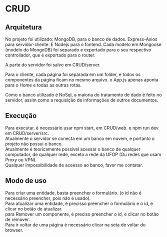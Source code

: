 # CRUD

## Arquitetura
No projeto foi utilizado: MongoDB, para o banco de dados. Express-Axios para servidor-cliente. E Nodejs para o fontend.
Cada modelo em Mongoose (modelo do MongoDB) foi separado e exportado para o seu respectivo controllador, que é exportado para o router.

A parte do servidor foi salvo em CRUD/server.

Para o cliente, cada página foi separada em um folder, e todos os componentes da página ficam no mesmo arquivo. 
o App.js apenas aponta para o Home e todas as outras rotas.

Como o banco utilizado é NoSql, a maioria do tratamento de dado é feito no servidor, assim como a requisição de informações de outros documentos.

## Execução
Para executar, é necessário usar npm start, em CRUD/web. e npm run dev em CRUD/server/src. <br/>
Atualmente o servidor se conecta em um banco em nuvem, e portanto o projeto não possui o banco. <br/>
Atualmente é teoricamente possível acessar o banco de qualquer computador, de qualquer rede, exceto a rede da UFOP (Ou redes que usam Proxy ou VPN). <br/>
Qualquer impossibilidade de aceesso ao banco, favor me contatar. <br/>

## Modo de uso
Para criar uma entidade, basta preencher o formulário. (o id não é necessário preencher, pois não é usado). <br/>
Para atualizar uma entidade, é precisso preencher o formulário e o id, e clicar no botão de atualizar. <br/>
para Remover um componente, é preciso preencher o id, e clicar no botão de remover. <br/>
Para ir voltar de uma página é necessário clicar na seta de voltar do browser.

